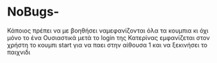 # NoBugs-
Κάποιος πρέπει να με βοηθήσει ναμεφανίζονται όλα τα κουμπια κι όχι μόνο το ένα
Ουσιαστικά μετά το login της Κατερίνας εμφανίζεται στον χρήστη το κουμπι start για να παει στην αίθουσα 1 και να ξεκινήσει το παιχνιδι
